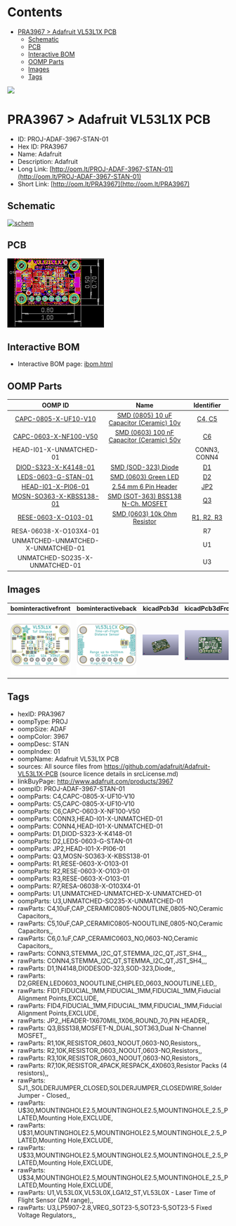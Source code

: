 



Contents
========

* [PRA3967 > Adafruit VL53L1X PCB](#pra3967--adafruit-vl53l1x-pcb)
	* [Schematic](#schematic)
	* [PCB](#pcb)
	* [Interactive BOM](#interactive-bom)
	* [OOMP Parts](#oomp-parts)
	* [Images](#images)
	* [Tags](#tags)
  
![][im]
# PRA3967 > Adafruit VL53L1X PCB

- ID: PROJ-ADAF-3967-STAN-01
- Hex ID: PRA3967
- Name: Adafruit
- Description: Adafruit
- Long Link: [http://oom.lt/PROJ-ADAF-3967-STAN-01](http://oom.lt/PROJ-ADAF-3967-STAN-01)
- Short Link: [http://oom.lt/PRA3967](http://oom.lt/PRA3967)

## Schematic
  
[![schem](eagleSchemImage.png)](eagleSchemImage.png)
## PCB
  
[![pcb](eagleImage.png)](eagleImage.png)
## Interactive BOM

- Interactive BOM page: [ibom.html](https://htmlpreview.github.io/?https://github.com/oomlout/oomlout_OOMP_projects/blob/main/PROJ-ADAF-3967-STAN-01/kicad/bom/ibom.html)

## OOMP Parts
  

|OOMP ID|Name|Identifier|
| :---: | :---: | :---: |
|[CAPC-0805-X-UF10-V10](https://github.com/oomlout/oomlout_OOMP_parts/tree/main/CAPC-0805-X-UF10-V10/)|[SMD (0805) 10 uF Capacitor (Ceramic) 10v](https://github.com/oomlout/oomlout_OOMP_parts/tree/main/CAPC-0805-X-UF10-V10/)|[C4, C5](https://github.com/oomlout/oomlout_OOMP_parts/tree/main/CAPC-0805-X-UF10-V10/)|
|[CAPC-0603-X-NF100-V50](https://github.com/oomlout/oomlout_OOMP_parts/tree/main/CAPC-0603-X-NF100-V50/)|[SMD (0603) 100 nF Capacitor (Ceramic) 50v](https://github.com/oomlout/oomlout_OOMP_parts/tree/main/CAPC-0603-X-NF100-V50/)|[C6](https://github.com/oomlout/oomlout_OOMP_parts/tree/main/CAPC-0603-X-NF100-V50/)|
|HEAD-I01-X-UNMATCHED-01||CONN3, CONN4|
|[DIOD-S323-X-K4148-01](https://github.com/oomlout/oomlout_OOMP_parts/tree/main/DIOD-S323-X-K4148-01/)|[SMD (SOD-323) Diode](https://github.com/oomlout/oomlout_OOMP_parts/tree/main/DIOD-S323-X-K4148-01/)|[D1](https://github.com/oomlout/oomlout_OOMP_parts/tree/main/DIOD-S323-X-K4148-01/)|
|[LEDS-0603-G-STAN-01](https://github.com/oomlout/oomlout_OOMP_parts/tree/main/LEDS-0603-G-STAN-01/)|[SMD (0603) Green LED](https://github.com/oomlout/oomlout_OOMP_parts/tree/main/LEDS-0603-G-STAN-01/)|[D2](https://github.com/oomlout/oomlout_OOMP_parts/tree/main/LEDS-0603-G-STAN-01/)|
|[HEAD-I01-X-PI06-01](https://github.com/oomlout/oomlout_OOMP_parts/tree/main/HEAD-I01-X-PI06-01/)|[2.54 mm 6 Pin Header](https://github.com/oomlout/oomlout_OOMP_parts/tree/main/HEAD-I01-X-PI06-01/)|[JP2](https://github.com/oomlout/oomlout_OOMP_parts/tree/main/HEAD-I01-X-PI06-01/)|
|[MOSN-SO363-X-KBSS138-01](https://github.com/oomlout/oomlout_OOMP_parts/tree/main/MOSN-SO363-X-KBSS138-01/)|[SMD (SOT-363) BSS138 N-Ch. MOSFET](https://github.com/oomlout/oomlout_OOMP_parts/tree/main/MOSN-SO363-X-KBSS138-01/)|[Q3](https://github.com/oomlout/oomlout_OOMP_parts/tree/main/MOSN-SO363-X-KBSS138-01/)|
|[RESE-0603-X-O103-01](https://github.com/oomlout/oomlout_OOMP_parts/tree/main/RESE-0603-X-O103-01/)|[SMD (0603) 10k Ohm Resistor](https://github.com/oomlout/oomlout_OOMP_parts/tree/main/RESE-0603-X-O103-01/)|[R1, R2, R3](https://github.com/oomlout/oomlout_OOMP_parts/tree/main/RESE-0603-X-O103-01/)|
|RESA-06038-X-O103X4-01||R7|
|UNMATCHED-UNMATCHED-X-UNMATCHED-01||U1|
|UNMATCHED-SO235-X-UNMATCHED-01||U3|

## Images
  
  

|bominteractivefront|bominteractiveback|kicadPcb3d|kicadPcb3dFront|kicadPcb3dBack|eagleImage|eagleSchemImage|pcbdraw|pcbdrawback|
| :---: | :---: | :---: | :---: | :---: | :---: | :---: | :---: | :---: |
|[![bominteractivefront](bomFront_140.png)](bomFront.png)|[![bominteractiveback](bomBack_140.png)](bomBack.png)|[![kicadPcb3d](kicadPcb3d_140.png)](kicadPcb3d.png)|[![kicadPcb3dFront](kicadPcb3dFront_140.png)](kicadPcb3dFront.png)|[![kicadPcb3dBack](kicadPcb3dBack_140.png)](kicadPcb3dBack.png)|[![eagleImage](eagleImage_140.png)](eagleImage.png)|[![eagleSchemImage](eagleSchemImage_140.png)](eagleSchemImage.png)|[![pcbdraw](pcbdraw_140.png)](pcbdraw.png)|[![pcbdrawback](pcbdrawBack_140.png)](pcbdrawBack.png)|

## Tags

- hexID: PRA3967
- oompType: PROJ
- oompSize: ADAF
- oompColor: 3967
- oompDesc: STAN
- oompIndex: 01
- oompName: Adafruit VL53L1X PCB
- sources: All source files from https://github.com/adafruit/Adafruit-VL53L1X-PCB (source licence details in srcLicense.md)
- linkBuyPage: http://www.adafruit.com/products/3967
- oompID: PROJ-ADAF-3967-STAN-01
- oompParts: C4,CAPC-0805-X-UF10-V10
- oompParts: C5,CAPC-0805-X-UF10-V10
- oompParts: C6,CAPC-0603-X-NF100-V50
- oompParts: CONN3,HEAD-I01-X-UNMATCHED-01
- oompParts: CONN4,HEAD-I01-X-UNMATCHED-01
- oompParts: D1,DIOD-S323-X-K4148-01
- oompParts: D2,LEDS-0603-G-STAN-01
- oompParts: JP2,HEAD-I01-X-PI06-01
- oompParts: Q3,MOSN-SO363-X-KBSS138-01
- oompParts: R1,RESE-0603-X-O103-01
- oompParts: R2,RESE-0603-X-O103-01
- oompParts: R3,RESE-0603-X-O103-01
- oompParts: R7,RESA-06038-X-O103X4-01
- oompParts: U1,UNMATCHED-UNMATCHED-X-UNMATCHED-01
- oompParts: U3,UNMATCHED-SO235-X-UNMATCHED-01
- rawParts: C4,10uF,CAP_CERAMIC0805-NOOUTLINE,0805-NO,Ceramic Capacitors,,
- rawParts: C5,10uF,CAP_CERAMIC0805-NOOUTLINE,0805-NO,Ceramic Capacitors,,
- rawParts: C6,0.1uF,CAP_CERAMIC0603_NO,0603-NO,Ceramic Capacitors,,
- rawParts: CONN3,STEMMA_I2C_QT,STEMMA_I2C_QT,JST_SH4,,,
- rawParts: CONN4,STEMMA_I2C_QT,STEMMA_I2C_QT,JST_SH4,,,
- rawParts: D1,1N4148,DIODESOD-323,SOD-323,Diode,,
- rawParts: D2,GREEN,LED0603_NOOUTLINE,CHIPLED_0603_NOOUTLINE,LED,,
- rawParts: FID1,FIDUCIAL_1MM,FIDUCIAL_1MM,FIDUCIAL_1MM,Fiducial Alignment Points,EXCLUDE,
- rawParts: FID4,FIDUCIAL_1MM,FIDUCIAL_1MM,FIDUCIAL_1MM,Fiducial Alignment Points,EXCLUDE,
- rawParts: JP2,,HEADER-1X670MIL,1X06_ROUND_70,PIN HEADER,,
- rawParts: Q3,BSS138,MOSFET-N_DUAL,SOT363,Dual N-Channel MOSFET,,
- rawParts: R1,10K,RESISTOR_0603_NOOUT,0603-NO,Resistors,,
- rawParts: R2,10K,RESISTOR_0603_NOOUT,0603-NO,Resistors,,
- rawParts: R3,10K,RESISTOR_0603_NOOUT,0603-NO,Resistors,,
- rawParts: R7,10K,RESISTOR_4PACK,RESPACK_4X0603,Resistor Packs (4 resistors),,
- rawParts: SJ1,,SOLDERJUMPER_CLOSED,SOLDERJUMPER_CLOSEDWIRE,Solder Jumper - Closed,,
- rawParts: U$30,MOUNTINGHOLE2.5,MOUNTINGHOLE2.5,MOUNTINGHOLE_2.5_PLATED,Mounting Hole,EXCLUDE,
- rawParts: U$31,MOUNTINGHOLE2.5,MOUNTINGHOLE2.5,MOUNTINGHOLE_2.5_PLATED,Mounting Hole,EXCLUDE,
- rawParts: U$33,MOUNTINGHOLE2.5,MOUNTINGHOLE2.5,MOUNTINGHOLE_2.5_PLATED,Mounting Hole,EXCLUDE,
- rawParts: U$34,MOUNTINGHOLE2.5,MOUNTINGHOLE2.5,MOUNTINGHOLE_2.5_PLATED,Mounting Hole,EXCLUDE,
- rawParts: U1,VL53L0X,VL53L0X,LGA12_ST,VL53L0X - Laser Time of Flight Sensor (2M range),,
- rawParts: U3,LP5907-2.8,VREG_SOT23-5,SOT23-5,SOT23-5 Fixed Voltage Regulators,,



[im]: kicadPcb3d_450.png
